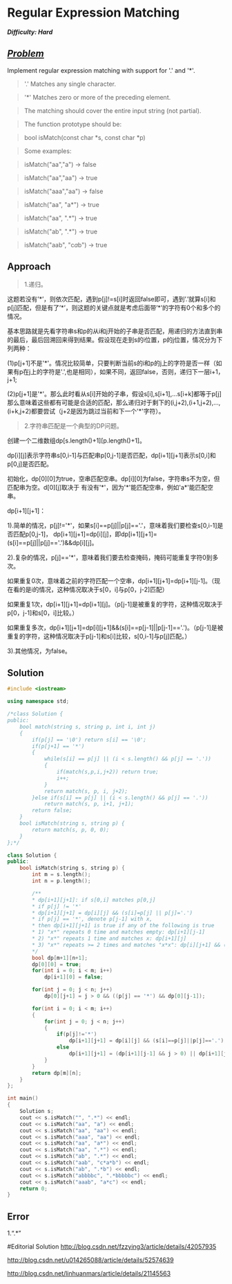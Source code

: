 # Regular Expression Matching

_**Difficulty: Hard**_

## _[Problem](https://leetcode.com/problems/regular-expression-matching/?tab=Description)_
Implement regular expression matching with support for '.' and '*'.

>'.' Matches any single character.

>'*' Matches zero or more of the preceding element.

>The matching should cover the entire input string (not partial).

>The function prototype should be:

>bool isMatch(const char *s, const char *p)

>Some examples:

>isMatch("aa","a") → false

>isMatch("aa","aa") → true

>isMatch("aaa","aa") → false

>isMatch("aa", "a*") → true

>isMatch("aa", ".*") → true

>isMatch("ab", ".*") → true

>isMatch("aab", "c*a*b") → true

## Approach
>1.递归。

这题若没有’\*’，则依次匹配，遇到p[j]!=s[i]时返回false即可，遇到’.’就算s[i]和p[j]匹配，但是有了’\*’，则这题的关键点就是考虑后面带’\*’的字符有0个和多个的情况。

基本思路就是先看字符串s和p的从i和j开始的子串是否匹配，用递归的方法直到串的最后，最后回溯回来得到结果。假设现在走到s的i位置，p的j位置，情况分为下列两种：

(1)p[j+1]不是'*'。情况比较简单，只要判断当前s的i和p的j上的字符是否一样（如果有p在j上的字符是'.',也是相同），如果不同，返回false，否则，递归下一层i+1，j+1; 

(2)p[j+1]是'\*'。那么此时看从s[i]开始的子串，假设s[i],s[i+1],...s[i+k]都等于p[j]那么意味着这些都有可能是合适的匹配，那么递归对于剩下的(i,j+2),(i+1,j+2),...,(i+k,j+2)都要尝试（j+2是因为跳过当前和下一个'\*'字符）。

>2.字符串匹配是一个典型的DP问题。

创建一个二维数组dp[s.length()+1][p.length()+1]。

dp[i][j]表示字符串s[0,i-1]与匹配串p[0,j-1]是否匹配，dp[i+1][j+1]表示s[0,i]和p[0,j]是否匹配。

初始化，dp[0][0]为true，空串匹配空串。dp[i][0]为false，字符串s不为空，但匹配串为空。d[0][j]取决于
有没有'\*'，因为'\*'能匹配空串，例如'a*'能匹配空串。

dp[i+1][j+1]：

1).简单的情况，p[j]!='*'，如果s[i]==p[j]||p[j]=='.'，意味着我们要检查s[0,i-1]是否匹配p[0,j-1]，
dp[i+1][j+1]=dp[i][j]，即dp[i+1][j+1]=(s[i]==p[j]||p[j]=='.')&&dp[i][j]。

2).复杂的情况，p[j]=='*'，意味着我们要去检查掩码，掩码可能重复字符0到多次。

如果重复0次，意味着之前的字符匹配一个空串，dp[i+1][j+1]=dp[i+1][j-1]。（现在看的是i的情况，这种情况取决于s[0，i]与p[0，j-2]匹配）

如果重复1次，dp[i+1][j+1]=dp[i+1][j]。（p[j-1]是被重复的字符，这种情况取决于p[0，j-1]和s[0，i]比较。）

如果重复多次，dp[i+1][j+1]=dp[i][j+1]&&(s[i]==p[j-1]||p[j-1]=='.')。（p[j-1]是被重复的字符，这种情况取决于p[j-1]和s[i]比较，s[0,i-1]与p[j]匹配。）

3).其他情况，为false。

## Solution
```c++
#include <iostream>

using namespace std;

/*class Solution {
public:
    bool match(string s, string p, int i, int j)
    {
        if(p[j] == '\0') return s[i] == '\0';
        if(p[j+1] == '*')
        {
            while(s[i] == p[j] || (i < s.length() && p[j] == '.'))
            {
                if(match(s,p,i,j+2)) return true;
                i++;
            }
            return match(s, p, i, j+2);
        }else if(s[i] == p[j] || (i < s.length() && p[j] == '.'))
            return match(s, p, i+1, j+1);
        return false;
    }
    bool isMatch(string s, string p) {
        return match(s, p, 0, 0);
    }
};*/

class Solution {
public:
    bool isMatch(string s, string p) {
        int m = s.length();
        int n = p.length();

        /**
        * dp[i+1][j+1]: if s[0,i] matches p[0,j]
        * if p[j] != '*'
        * dp[i+1][j+1] = dp[i][j] && (s[i]=p[j] || p[j]='.')
        * if p[j] == '*', denote p[j-1] with x,
        * then dp[i+1][j+1] is true if any of the following is true
        * 1) "x*" repeats 0 time and matches empty: dp[i+1][j-1]
        * 2) "x*" repeats 1 time and matches x: dp[i+1][j]
        * 3) "x*" repeats >= 2 times and matches "x*x": dp[i][j+1] && (s[i]==x || x == '.')
        */
        bool dp[m+1][n+1];
        dp[0][0] = true;
        for(int i = 0; i < m; i++)
            dp[i+1][0] = false;

        for(int j = 0; j < n; j++)
            dp[0][j+1] = j > 0 && ((p[j] == '*') && dp[0][j-1]);

        for(int i = 0; i < m; i++)
        {
            for(int j = 0; j < n; j++)
            {
                if(p[j]!='*')
                    dp[i+1][j+1] = dp[i][j] && (s[i]==p[j]||p[j]=='.');
                else
                    dp[i+1][j+1] = (dp[i+1][j-1] && j > 0) || dp[i+1][j] || (dp[i][j+1] && j > 0 && (s[i]==p[j-1]||p[j-1]=='.'));
            }
        }
        return dp[m][n];
    }
};

int main()
{
    Solution s;
    cout << s.isMatch("", ".*") << endl;
    cout << s.isMatch("aa", "a") << endl;
    cout << s.isMatch("aa", "aa") << endl;
    cout << s.isMatch("aaa", "aa") << endl;
    cout << s.isMatch("aa", "a*") << endl;
    cout << s.isMatch("aa", ".*") << endl;
    cout << s.isMatch("ab", ".*") << endl;
    cout << s.isMatch("aab", "c*a*b") << endl;
    cout << s.isMatch("ab", ".*b") << endl;
    cout << s.isMatch("abbbbc", ".*bbbbbc") << endl;
    cout << s.isMatch("aaab", "a*c") << endl;
    return 0;
}
```

## Error
1.“.*”

#Editorial Solution
http://blog.csdn.net/fzzying3/article/details/42057935

http://blog.csdn.net/u014265088/article/details/52574639

http://blog.csdn.net/linhuanmars/article/details/21145563